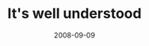 ---
layout: base.njk
title : 'It&#39;s well understood' 
view_title : 'It&#39;s well understood' 
year : '2008' 
date : '2008-09-09' 
img_file : '/drawing/itswellunderstood.jpg' 
html_file : 'itswellunderstood' 
next_html : 'whataripoff.html' 
year_order : '402' 
permalink : "title/{{html_file}}.html"
---